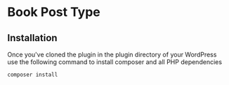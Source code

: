 # Book Post Type

## Installation
Once you've cloned the plugin in the plugin directory of your WordPress use the following command to install composer and all PHP dependencies

```bash
composer install
```